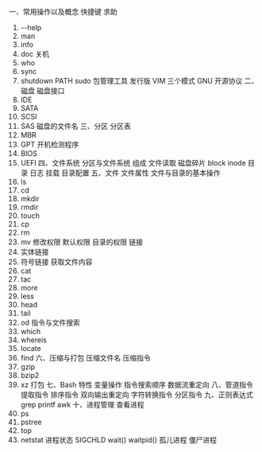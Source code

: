 一、常用操作以及概念
快捷键
求助

1. --help
2. man
3. info
4. doc
关机
1. who
2. sync
3. shutdown
PATH
sudo
包管理工具
发行版
VIM 三个模式
GNU
开源协议
二、磁盘
磁盘接口
1. IDE
2. SATA
3. SCSI
4. SAS
磁盘的文件名
三、分区
分区表
1. MBR
2. GPT
开机检测程序
1. BIOS
2. UEFI
四、文件系统
分区与文件系统
组成
文件读取
磁盘碎片
block
inode
目录
日志
挂载
目录配置
五、文件
文件属性
文件与目录的基本操作
1. ls
2. cd
3. mkdir
4. rmdir
5. touch
6. cp
7. rm
8. mv
修改权限
默认权限
目录的权限
链接
1. 实体链接
2. 符号链接
获取文件内容
1. cat
2. tac
3. more
4. less
5. head
6. tail
7. od
指令与文件搜索
1. which
2. whereis
3. locate
4. find
六、压缩与打包
压缩文件名
压缩指令
1. gzip
2. bzip2
3. xz
打包
七、Bash
特性
变量操作
指令搜索顺序
数据流重定向
八、管道指令
提取指令
排序指令
双向输出重定向
字符转换指令
分区指令
九、正则表达式
grep
printf
awk
十、进程管理
查看进程
1. ps
2. pstree
3. top
4. netstat
进程状态
SIGCHLD
wait()
waitpid()
孤儿进程
僵尸进程
